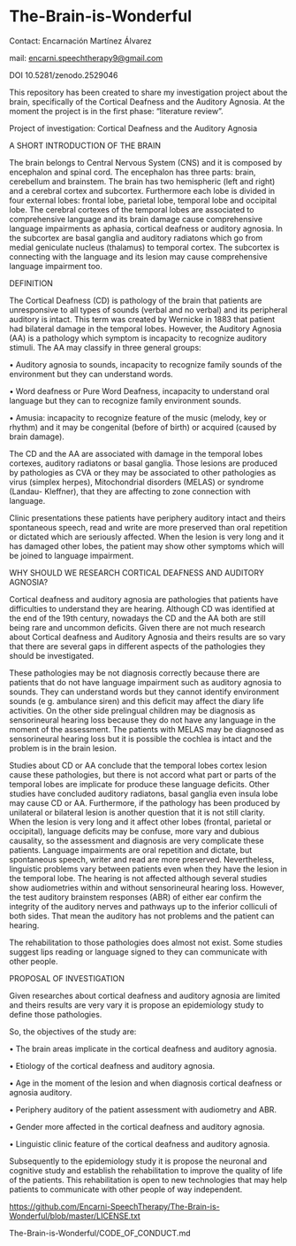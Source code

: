 # The-Brain-is-Wonderful
Contact: Encarnación Martínez Álvarez

mail: encarni.speechtherapy9@gmail.com

DOI 10.5281/zenodo.2529046 

This repository has been created to share my investigation project about the brain, specifically of the Cortical Deafness and the Auditory Agnosia. At the moment the project is in the first phase: “literature review”. 

Project of investigation: Cortical Deafness and the Auditory Agnosia

A SHORT INTRODUCTION OF THE BRAIN

The brain belongs to Central Nervous System (CNS) and it is composed by encephalon and spinal cord. The encephalon has three parts: brain, cerebellum and brainstem. The brain has two hemispheric (left and right) and a cerebral cortex and subcortex. Furthermore each lobe is divided in four external lobes: frontal lobe, parietal lobe, temporal lobe and occipital lobe. The cerebral cortexes of the temporal lobes are associated to comprehensive language and its brain damage cause comprehensive language impairments as aphasia, cortical deafness or auditory agnosia. In the subcortex are basal ganglia and auditory radiatons which go from medial geniculate nucleus (thalamus) to temporal cortex. The subcortex is connecting with the language and its lesion may cause comprehensive language impairment too.  

DEFINITION

The Cortical Deafness (CD) is pathology of the brain that patients are unresponsive to all types of sounds (verbal and no verbal) and its peripheral auditory is intact. This term was created by Wernicke in 1883 that patient had bilateral damage in the temporal lobes. However, the Auditory Agnosia (AA) is a pathology which symptom is incapacity to recognize auditory stimuli. The AA may classify in three general groups:

•	Auditory agnosia to sounds, incapacity to recognize family sounds of the environment but they can understand words.

•	Word deafness or Pure Word Deafness, incapacity to understand oral language but they can to recognize family environment sounds. 

•	Amusia: incapacity to recognize feature of the music (melody, key or rhythm) and it may be congenital (before of birth) or acquired (caused by brain damage). 

The CD and the AA are associated with damage in the temporal lobes cortexes, auditory radiatons or basal ganglia. Those lesions are produced by pathologies as CVA or they may be associated to other pathologies as virus (simplex herpes), Mitochondrial disorders (MELAS) or syndrome (Landau- Kleffner), that they are affecting to zone connection with language. 

Clinic presentations these patients have periphery auditory intact and theirs  spontaneous speech, read and write are more preserved than oral repetition or dictated which are seriously affected. When the lesion is very long and it has damaged other lobes, the patient may show other symptoms which will be joined to language impairment.

WHY SHOULD WE RESEARCH CORTICAL DEAFNESS AND AUDITORY AGNOSIA?

Cortical deafness and auditory agnosia are pathologies that patients have difficulties to understand they are hearing.  Although CD was identified at the end of the 19th century, nowadays the CD and the AA both are still being rare and uncommon deficits. Given there are not much research about Cortical deafness and Auditory Agnosia and theirs results are so vary that there are several gaps in different aspects of the pathologies they should be investigated.

These pathologies may be not diagnosis correctly because there are patients that do not have language impairment such as auditory agnosia to sounds. They can understand words but they cannot identify environment sounds (e g. ambulance siren) and this deficit may affect the diary life activities. On the other side prelingual children may be diagnosis as sensorineural hearing loss because they do not have any language in the moment of the assessment. The patients with MELAS may be diagnosed as sensorineural hearing loss but it is possible the cochlea is intact and the problem is in the brain lesion. 

Studies about CD or AA conclude that the temporal lobes cortex lesion cause these pathologies, but there is not accord what part or parts of the temporal lobes are implicate for produce these language deficits. Other studies have concluded auditory radiatons, basal ganglia even insula lobe may cause CD or AA. Furthermore, if the pathology has been produced by unilateral or bilateral lesion is another question that it is not still clarity. When the lesion is very long and it affect other lobes (frontal, parietal or occipital), language deficits may be confuse, more vary and dubious causality, so the assessment and diagnosis are very complicate these patients. Language impairments are oral repetition and dictate, but spontaneous speech, writer and read are more preserved. Nevertheless, linguistic problems vary between patients even when they have the lesion in the temporal lobe. The hearing is not affected although several studies show audiometries within and without sensorineural hearing loss. However, the test auditory brainstem responses (ABR) of either ear confirm the integrity of the auditory nerves and pathways up to the inferior colliculi of both sides. That mean the auditory has not problems and the patient can hearing. 

The rehabilitation to those pathologies does almost not exist. Some studies suggest lips reading or language signed to they can communicate with other people.

PROPOSAL OF INVESTIGATION

Given researches about cortical deafness and auditory agnosia are limited and theirs results are very vary it is propose an epidemiology study to define those pathologies.

 So, the objectives of the study are:
 
•	The brain areas implicate in the cortical deafness and auditory agnosia.

•	Etiology of the cortical deafness and auditory agnosia.

•	Age in the moment of the lesion and when diagnosis cortical deafness or agnosia auditory.

•	Periphery auditory of the patient assessment with audiometry and ABR.

•	Gender more affected in the cortical deafness and auditory agnosia.

•	Linguistic clinic feature of the cortical deafness and auditory agnosia. 

Subsequently to the epidemiology study it is propose the neuronal and cognitive study and establish the rehabilitation to improve the quality of life of the patients. This rehabilitation is open to new technologies that may help patients to communicate with other people of way independent. 


https://github.com/Encarni-SpeechTherapy/The-Brain-is-Wonderful/blob/master/LICENSE.txt

The-Brain-is-Wonderful/CODE_OF_CONDUCT.md
      




  
 

 


